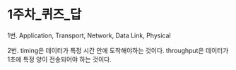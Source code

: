 # 1주차_퀴즈_답

1번. Application, Transport, Network, Data Link, Physical

2번. timing은 데이터가 특정 시간 안에 도착해야하는 것이다. throughput은 데이터가 1초에 특정 양이 전송되어야 하는 것이다.